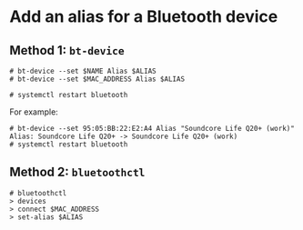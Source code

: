 # Add an alias for a Bluetooth device

## Method 1: `bt-device`

```
# bt-device --set $NAME Alias $ALIAS
# bt-device --set $MAC_ADDRESS Alias $ALIAS

# systemctl restart bluetooth
```

For example:
```
# bt-device --set 95:05:BB:22:E2:A4 Alias "Soundcore Life Q20+ (work)"
Alias: Soundcore Life Q20+ -> Soundcore Life Q20+ (work)
# systemctl restart bluetooth
```

## Method 2: `bluetoothctl`

```
# bluetoothctl
> devices
> connect $MAC_ADDRESS
> set-alias $ALIAS
```
